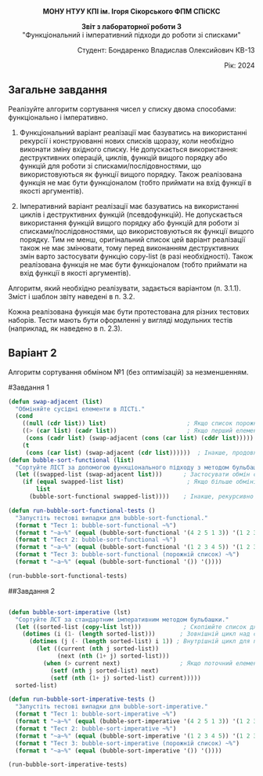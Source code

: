 <p align="center"><b>МОНУ НТУУ КПІ ім. Ігоря Сікорського ФПМ СПіСКС</b></p>
<p align="center">
<b>Звіт з лабораторної роботи 3</b><br/>
"Функціональний і імперативний підходи до роботи зі списками"<br/>
</p>
<p align="right">Студент: Бондаренко Владислав Олексийович КВ-13<p>
<p align="right">Рік: 2024<p>

## Загальне завдання

  Реалізуйте алгоритм сортування чисел у списку двома способами: функціонально і імперативно. 

  1. Функціональний варіант реалізації має базуватись на використанні рекурсії і конструюванні нових списків щоразу, коли необхідно виконати зміну вхідного списку. Не допускається використання: деструктивних операцій, циклів, функцій вищого порядку або функцій для роботи зі списками/послідовностями, що використовуються як функції вищого порядку. Також реалізована функція не має бути функціоналом (тобто приймати на вхід функції в якості аргументів). 

  2. Імперативний варіант реалізації має базуватись на використанні циклів і деструктивних функцій (псевдофункцій). Не допускається використання функцій вищого порядку або функцій для роботи зі списками/послідовностями, що використовуються як функції вищого порядку. Тим не менш, оригінальний список цей варіант реалізації також не має змінювати, тому перед виконанням деструктивних змін варто застосувати функцію  copy-list	 (в разі необхідності). Також реалізована функція не має бути функціоналом (тобто приймати на вхід функції в якості аргументів).

  Алгоритм, який необхідно реалізувати, задається варіантом (п. 3.1.1). Зміст і шаблон звіту наведені в п. 3.2. 
    
  Кожна реалізована функція має бути протестована для різних тестових наборів. Тести мають бути оформленні у вигляді модульних тестів (наприклад, як наведено в п. 2.3). 


## Варіант 2

  Алгоритм сортування обміном №1 (без оптимізацій) за незменшенням.
  
#Завдання 1
```lisp
(defun swap-adjacent (list)
  "Обміняйте сусідні елементи в ЛІСТі."
  (cond
    ((null (cdr list)) list)                       ; Якщо список порожній або містить лише один елемент, поверніть його.
    ((> (car list) (cadr list))                    ; Якщо перший елемент більше за другий, обміняйте їх.
     (cons (cadr list) (swap-adjacent (cons (car list) (cddr list)))))
    (t
     (cons (car list) (swap-adjacent (cdr list))))))  ; Інакше, продовжуйте обмінюватися з рештою списку.
(defun bubble-sort-functional (list)
  "Сортуйте ЛІСТ за допомогою функціонального підходу з методом бульбашки."
  (let ((swapped-list (swap-adjacent list)))      ; Застосувати обмін сусідніх елементів.
    (if (equal swapped-list list)                  ; Якщо більше обмінів не потрібні, поверніть відсортований список.
        list
      (bubble-sort-functional swapped-list))))    ; Інакше, рекурсивно відсортуйте змінений список.

(defun run-bubble-sort-functional-tests ()
  "Запустіть тестові випадки для bubble-sort-functional."
  (format t "Тест 1: bubble-sort-functional ~%")
  (format t "~a~%" (equal (bubble-sort-functional '(4 2 5 1 3)) '(1 2 3 4 5)))
  (format t "Тест 2: bubble-sort-functional ~%")
  (format t "~a~%" (equal (bubble-sort-functional '(1 2 3 4 5)) '(1 2 3 4 5)))
  (format t "Тест 3: bubble-sort-functional (порожній список) ~%")
  (format t "~a~%" (equal (bubble-sort-functional '()) '())))

(run-bubble-sort-functional-tests)
```


##Завдання 2
```lisp

(defun bubble-sort-imperative (lst)
  "Сортуйте ЛСТ за стандартним імперативним методом бульбашки."
  (let ((sorted-list (copy-list lst)))            ; Скопіюйте список для сортування.
    (dotimes (i (1- (length sorted-list)))       ; Зовнішній цикл над списком.
      (dotimes (j (- (length sorted-list) i 1)) ; Внутрішній цикл для порівнянь.
        (let ((current (nth j sorted-list))
              (next (nth (1+ j) sorted-list)))
          (when (> current next)                 ; Якщо поточний елемент більше наступного, обміняйте їх.
            (setf (nth j sorted-list) next)
            (setf (nth (1+ j) sorted-list) current)))))
  sorted-list)

(defun run-bubble-sort-imperative-tests ()
  "Запустіть тестові випадки для bubble-sort-imperative."
  (format t "Тест 1: bubble-sort-imperative ~%")
  (format t "~a~%" (equal (bubble-sort-imperative '(4 2 5 1 3)) '(1 2 3 4 5)))
  (format t "Тест 2: bubble-sort-imperative ~%")
  (format t "~a~%" (equal (bubble-sort-imperative '(1 2 3 4 5)) '(1 2 3 4 5)))
  (format t "Тест 3: bubble-sort-imperative (порожній список) ~%")
  (format t "~a~%" (equal (bubble-sort-imperative '()) '())))

(run-bubble-sort-imperative-tests)
```
